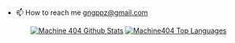 - 📫 How to reach me [gngppz@gmail.com](mailto:gngppz@gmail.com)

<!-- GitHub Readme Stats -->
<div align="center">
      <a href="https://github.com/machine1337/github-readme-stats"><img alt="Machine 404 Github Stats" src="https://github-readme-stats.vercel.app/api?username=gngpp&count_private=true&include_all_commits=false&theme=react&hide_border=true&bg_color=0D1117" /></a>
      <a href="https://github.com/machine1337/github-readme-stats"><img alt="Machine404 Top Languages" src="https://github-readme-stats.vercel.app/api/top-langs/?username=gngpp&langs_count=20&count_private=true&layout=compact&theme=react&hide_border=true&bg_color=0D1117&hide=javascript,html,css,vue,scss,plpgsql" /></a>

  
</div>
<!--- 
<h4 align="left">OS</h4>

![](https://img.shields.io/badge/OS-Linux-orange?style=flat&logo=Linux&logoColor=ffffff)
![](https://img.shields.io/badge/OS-MacOS-blueviolet?style=flat&logo=Macos&logoColor=ffffff)
![](https://img.shields.io/badge/OS-Windows-0076ab?style=flat&logo=Windows&logoColor=ffffff)
</p> --->
<!--- 
<h4 align="left">Main Languages</h4>
<p align="left">
<a href="https://www.rust-lang.org/" target="_blank"> <img src="http://rust-lang.org/logos/rust-logo-32x32.png" alt="rust" width="30" height="30"/> </a>  
<a href="https://adoptopenjdk.net/" target="_blank"><img src="https://raw.githubusercontent.com/devicons/devicon/master/icons/java/java-original.svg" alt="java" width="30" height="30"/> </a> 
<a href="https://golang.org" target="_blank"> <img src="https://raw.githubusercontent.com/devicons/devicon/master/icons/go/go-original.svg" alt="go" width="30" height="30"/> </a> 
</p>
--->
<!--- 
<h4 align="left">Frameworks and Tools</h4>
<p align="left">
<a href="https://www.docker.com/" target="_blank"> <img src="https://raw.githubusercontent.com/devicons/devicon/master/icons/docker/docker-original-wordmark.svg" alt="docker" width="30" height="30"/></a> <a href="https://spring.io/" target="_blank"> <img src="https://raw.githubusercontent.com/devicons/devicon/master/icons/spring/spring-original.svg" alt="spring" width="30" height="30"/> </a><a href="https://vertx.io/" target="_blank"> <img src="https://vertx.io/favicons/favicon.ico" alt="vert.x" width="30" height="30"/> </a> <a href="https://redis.io" target="_blank"> <img src="https://raw.githubusercontent.com/devicons/devicon/master/icons/redis/redis-original-wordmark.svg" alt="redis" width="30" height="30"/> </a> <a href="https://www.jetbrains.com/"
target="_blank"> <img src="https://www.jetbrains.com/company/brand/img/logo1.svg" style="background:write" alt="jetbrains" width="30" height="30"/> </a>
</p> --->

